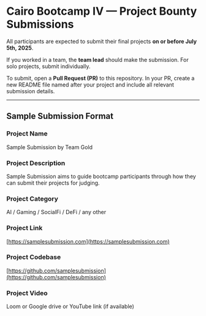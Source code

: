 # Cairo Bootcamp IV — Project Bounty Submissions

All participants are expected to submit their final projects **on or before July 5th, 2025**.

If you worked in a team, the **team lead** should make the submission. For solo projects, submit individually.

To submit, open a **Pull Request (PR)** to this repository. In your PR, create a new README file named after your project and include all relevant submission details.

---

## Sample Submission Format

### Project Name
Sample Submission by Team Gold

### Project Description
Sample Submission aims to guide bootcamp participants through how they can submit their projects for judging.

### Project Category
AI / Gaming / SocialFi / DeFi / any other

### Project Link
[https://samplesubmission.com](https://samplesubmission.com)

### Project Codebase
[https://github.com/samplesubmission](https://github.com/samplesubmission)

### Project Video
Loom or Google drive or YouTube link (if available)
